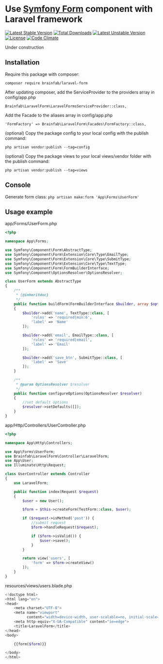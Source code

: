 Use [Symfony Form](http://symfony.com/doc/current/components/form.html) component with Laravel framework
=====================================

[![Latest Stable Version](https://poser.pugx.org/brainfab/laravel-form/v/stable)](https://packagist.org/packages/brainfab/laravel-form) [![Total Downloads](https://poser.pugx.org/brainfab/laravel-form/downloads)](https://packagist.org/packages/brainfab/laravel-form) [![Latest Unstable Version](https://poser.pugx.org/brainfab/laravel-form/v/unstable)](https://packagist.org/packages/brainfab/laravel-form) [![License](https://poser.pugx.org/brainfab/laravel-form/license)](https://packagist.org/packages/brainfab/laravel-form) [![Code Climate](https://codeclimate.com/github/brainfab/laravel-form/badges/gpa.svg)](https://codeclimate.com/github/brainfab/laravel-form)

Under construction

Installation
------------

Require this package with composer:

`` composer require brainfab/laravel-form ``

After updating composer, add the ServiceProvider to the providers array in config/app.php

`` Brainfab\LaravelForm\LaravelFormsServiceProvider::class, ``

Add the Facade to the aliases array in config/app.php

`` 'FormFactory' => Brainfab\LaravelForm\Facades\FormFactory::class, ``

(optional) Copy the package config to your local config with the publish command:

`` php artisan vendor:publish --tag=config  ``

(optional) Copy the package views to your local views/vendor folder with the publish command:

`` php artisan vendor:publish --tag=views  ``

Console
-------

Generate form class:
`` php artisan make:form 'App\Forms\UserForm' ``

Usage example
-------------
app/Forms/UserForm.php
```php
<?php

namespace App\Forms;

use Symfony\Component\Form\AbstractType;
use Symfony\Component\Form\Extension\Core\Type\EmailType;
use Symfony\Component\Form\Extension\Core\Type\SubmitType;
use Symfony\Component\Form\Extension\Core\Type\TextType;
use Symfony\Component\Form\FormBuilderInterface;
use Symfony\Component\OptionsResolver\OptionsResolver;

class UserForm extends AbstractType
{
    /**
     * {@inheritdoc}
     */
    public function buildForm(FormBuilderInterface $builder, array $options)
    {
        $builder->add('name', TextType::class, [
            'rules' => 'required|min:6',
            'label' => 'Name'
        ]);

        $builder->add('email', EmailType::class, [
            'rules' => 'required|email',
            'label' => 'Email'
        ]);

        $builder->add('save_btn', SubmitType::class, [
            'label' => 'Save'
        ]);
    }

    /**
     * @param OptionsResolver $resolver
     */
    public function configureOptions(OptionsResolver $resolver)
    {
        //set default options
        $resolver->setDefaults([]);
    }
}
```

app/Http/Controllers/UserController.php

```php
<?php

namespace App\Http\Controllers;

use App\Forms\UserForm;
use Brainfab\LaravelForm\Controller\LaravelForm;
use App\User;
use Illuminate\Http\Request;

class UserController extends Controller
{
    use LaravelForm;

    public function index(Request $request)
    {
        $user = new User();

        $form = $this->createForm(TestForm::class, $user);

        if ($request->isMethod('post')) {
            //submit request
            $form->handleRequest($request);

            if ($form->isValid()) {
                $user->save();
            }
        }

        return view('users', [
            'form' => $form->createView()
        ]);
    }
}
```

resources/views/users.blade.php
```php
<!doctype html>
<html lang="en">
<head>
    <meta charset="UTF-8">
    <meta name="viewport"
          content="width=device-width, user-scalable=no, initial-scale=1.0, maximum-scale=1.0, minimum-scale=1.0">
    <meta http-equiv="X-UA-Compatible" content="ie=edge">
    <title>LaravelForm</title>
</head>
<body>

    {{form($form)}}

</body>
</html>
```
